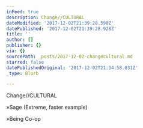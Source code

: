```yaml
---
inFeed: true
description: Change//CULTURAL
dateModified: '2017-12-02T21:39:28.590Z'
datePublished: '2017-12-02T21:39:28.928Z'
title: ''
author: []
publisher: {}
via: {}
sourcePath: _posts/2017-12-02-changecultural.md
starred: false
datePublishedOriginal: '2017-12-02T21:34:58.031Z'
_type: Blurb

---
```

Change//CULTURAL

»Sage (Extreme, faster example)

»Being Co-op